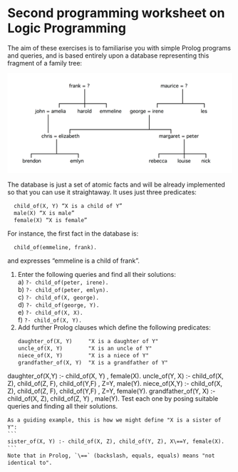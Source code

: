 # Second programming worksheet on Logic Programming

The aim of these exercises is to familiarise you with simple Prolog programs and queries, and is based entirely 
upon a database representing this fragment of a family tree:

![](tree.png)

The database is just a set of atomic facts and will be already implemented so that you can use it straightaway. 
It uses just three predicates:
```
  child_of(X, Y) “X is a child of Y” 
  male(X) “X is male” 
  female(X) “X is female”
```
For instance, the first fact in the database is:
```
  child_of(emmeline, frank).
```
and expresses “emmeline is a child of frank”.

1. Enter the following queries and find all their solutions:  
  a) `?- child_of(peter, irene).`  
  b) `?- child_of(peter, emlyn).`  
  c) `?- child_of(X, george).`  
  d) `?- child_of(george, Y).`  
  e) `?- child_of(X, X).`  
  f) `?- child_of(X, Y).`
1. Add further Prolog clauses which define the following predicates:
    ```
    daughter_of(X, Y)     "X is a daughter of Y"
    uncle_of(X, Y)        "X is an uncle of Y"
    niece_of(X, Y)        "X is a niece of Y"
    grandfather_of(X, Y)  "X is a grandfather of Y"
    ```
daughter_of(X,Y) :- child_of(X, Y) , female(X).
uncle_of(Y, X) :- child_of(X, Z), child_of(Z, F),  child_of(Y,F) , Z\=Y, male(Y).
niece_of(X,Y) :- child_of(X, Z), child_of(Z, F),  child_of(Y,F) , Z\=Y, female(Y).
grandfather_of(Y, X) :- child_of(X, Z), child_of(Z, Y) , male(Y).
Test each one by posing suitable queries and finding all their solutions.
    
    As a guiding example, this is how we might define "X is a sister of Y":
    ```
    sister_of(X, Y) :- child_of(X, Z), child_of(Y, Z), X\==Y, female(X).
    ```
    Note that in Prolog, `\==` (backslash, equals, equals) means "not identical to".
